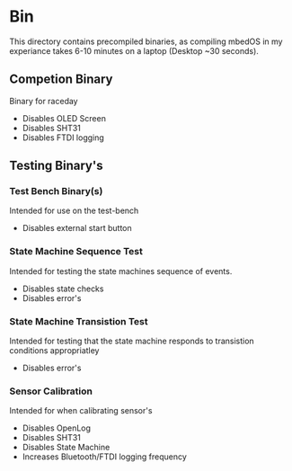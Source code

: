 # Bin
This directory contains precompiled binaries, as compiling mbedOS in my experiance takes 6-10 minutes on a laptop (Desktop ~30 seconds).

## Competion Binary
Binary for raceday
* Disables OLED Screen
* Disables SHT31
* Disables FTDI logging

## Testing Binary's
### Test Bench Binary(s)
Intended for use on the test-bench
* Disables external start button


### State Machine Sequence Test
Intended for testing the state machines sequence of events.
* Disables state checks
* Disables error's

### State Machine Transistion Test
Intended for testing that the state machine responds to transistion conditions appropriatley
* Disables error's

### Sensor Calibration 
Intended for when calibrating sensor's
* Disables OpenLog
* Disables SHT31
* Disables State Machine
* Increases Bluetooth/FTDI logging frequency